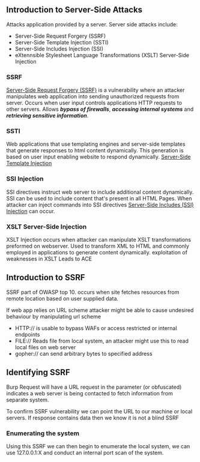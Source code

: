 ## Introduction to Server-Side Attacks 
Attacks application provided by a server. 
Server side attacks include: 
- Server-Side Request Forgery (SSRF)
- Server-Side Template Injection (SSTI)
- Server-Side Includes Injection (SSI)
- eXtennsible Stylesheet Language Transformations (XSLT) Server-Side Injection

### SSRF
[Server-Side Request Forgery (SSRF)](https://owasp.org/www-community/attacks/Server_Side_Request_Forgery) is a vulnerability where an attacker manipulates web application into sending unauthorized requests from server. Occurs when user input controls applications HTTP requests to other servers. Allows ***bypass of firewalls***, ***accessing internal systems*** and ***retrieving sensitive information***. 

### SSTI
Web applications that use templating engines and server-side templates that generate responses to html content dynamically. This generation is based on user input enabling website to respond dynamically. [Server-Side Template Injection](https://owasp.org/www-project-web-security-testing-guide/v41/4-Web_Application_Security_Testing/07-Input_Validation_Testing/18-Testing_for_Server_Side_Template_Injection)

### SSI Injection
SSI directives instruct web server to include additional content dynamically. SSI can be used to include content that's present in all HTML Pages. When attacker can inject commands into SSI directives [Server-Side Includes (SSI) Injection](https://owasp.org/www-community/attacks/Server-Side_Includes_(SSI)_Injection) can occur. 

### XSLT Server-Side Injection
XSLT Injection occurs when attacker can manipulate XSLT transformations preformed on webserver. Used to transform XML to HTML and commonly employed in applications to generate content dynamically. exploitation of weaknesses in XSLT Leads to ACE

## Introduction to SSRF 
SSRF part of OWASP top 10. occurs when site fetches resources from remote location based on user supplied data. 

If web app relies on URL scheme attacker might be able to cause undesired behaviour by manipulating url scheme
- HTTP:// is usable to bypass WAFs or access restricted or internal endpoints
- FILE:// Reads file from local system, an attacker might use this to read local files on web server
- gopher:// can send arbitrary bytes to specified address 

## Identifying SSRF
Burp Request will have a URL request in the parameter (or obfuscated) indicates a web server is being contacted to fetch information from separate system.

To confirm SSRF vulnerability we can point the URL to our machine or local servers.
If response contains data then we know it is not a blind SSRF

### Enumerating the system
Using this SSRF we can then begin to enumerate the local system, we can use 127.0.0.1:X and conduct an internal port scan of the system. 
